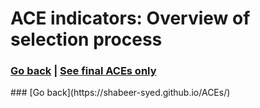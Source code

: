 # ACE indicators: Overview of selection process
### [Go back](https://shabeer-syed.github.io/ACEs/Indicators) | [See final ACEs only](https://shabeer-syed.github.io/ACEs/indicatorsfinal) 

<div class="flourish-embed flourish-table" data-src="visualisation/7009582"><script src="https://public.flourish.studio/resources/embed.js"></script></div>
### [Go back](https://shabeer-syed.github.io/ACEs/)

<script src="http://code.jquery.com/jquery-1.4.2.min.js"></script> <script> var x = document.getElementsByClassName("site-footer-credits"); setTimeout(() => { x[0].remove(); }, 10); </script>